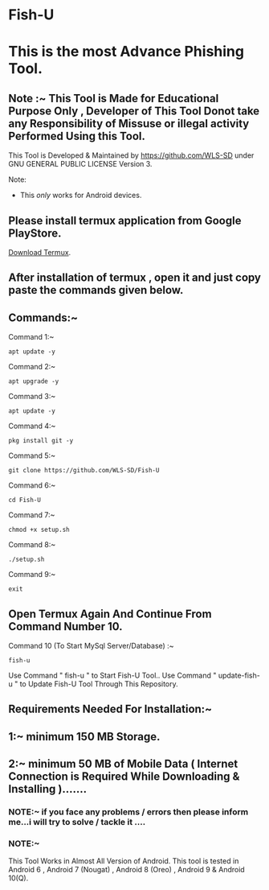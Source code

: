 # Fish-U
# This is the most Advance Phishing Tool.
## Note :~ This Tool is Made for Educational Purpose Only , Developer of This Tool Donot take any Responsibility of Missuse or illegal activity Performed Using this Tool.




This Tool is Developed & Maintained by https://github.com/WLS-SD under GNU GENERAL PUBLIC LICENSE Version 3.

  
Note:
* This _only_ works for Android devices.

## Please install termux application from Google PlayStore.
[Download Termux](https://play.google.com/store/apps/details?id=com.termux).

## After installation of termux , open it and just copy paste the commands given below.

## Commands:~

Command 1:~
```
apt update -y
```

Command 2:~
```
apt upgrade -y
```

Command 3:~
```
apt update -y
```


Command 4:~
```
pkg install git -y
```

Command 5:~
```
git clone https://github.com/WLS-SD/Fish-U
```

Command 6:~
```
cd Fish-U
```

Command 7:~
```
chmod +x setup.sh
```

Command 8:~
```
./setup.sh
```


Command 9:~
```
exit
```

## Open Termux Again And Continue From Command Number 10.


Command 10 (To Start MySql Server/Database) :~
```
fish-u
```


Use Command " fish-u " to Start Fish-U Tool..
Use Command " update-fish-u " to Update Fish-U Tool Through This Repository.


## Requirements Needed For Installation:~
## 1:~ minimum 150 MB Storage.
## 2:~ minimum 50 MB of Mobile Data ( Internet Connection is  Required While Downloading & Installing ).......

### NOTE:~ if you face any problems / errors then please inform me...i will try to solve / tackle it ....

### NOTE:~
This Tool Works in Almost All Version of Android.
This tool is tested in Android 6 , Android 7 (Nougat) , Android 8 (Oreo) , Android 9 &  Android 10(Q).

